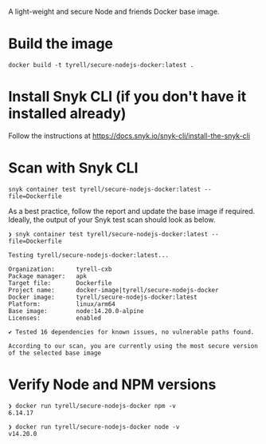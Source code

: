 A light-weight and secure Node and friends Docker base image.

# Build the image

`docker build -t tyrell/secure-nodejs-docker:latest .`


# Install Snyk CLI (if you don't have it installed already)

Follow the instructions at https://docs.snyk.io/snyk-cli/install-the-snyk-cli 

# Scan with Snyk CLI

`snyk container test tyrell/secure-nodejs-docker:latest --file=Dockerfile`

As a best practice, follow the report and update the base image if required. Ideally, the output of your Snyk test scan should look as below.

    ❯ snyk container test tyrell/secure-nodejs-docker:latest --file=Dockerfile

    Testing tyrell/secure-nodejs-docker:latest...

    Organization:      tyrell-cxb
    Package manager:   apk
    Target file:       Dockerfile
    Project name:      docker-image|tyrell/secure-nodejs-docker
    Docker image:      tyrell/secure-nodejs-docker:latest
    Platform:          linux/arm64
    Base image:        node:14.20.0-alpine
    Licenses:          enabled

    ✔ Tested 16 dependencies for known issues, no vulnerable paths found.

    According to our scan, you are currently using the most secure version of the selected base image


# Verify Node and NPM versions

    ❯ docker run tyrell/secure-nodejs-docker npm -v
    6.14.17
    
    ❯ docker run tyrell/secure-nodejs-docker node -v
    v14.20.0